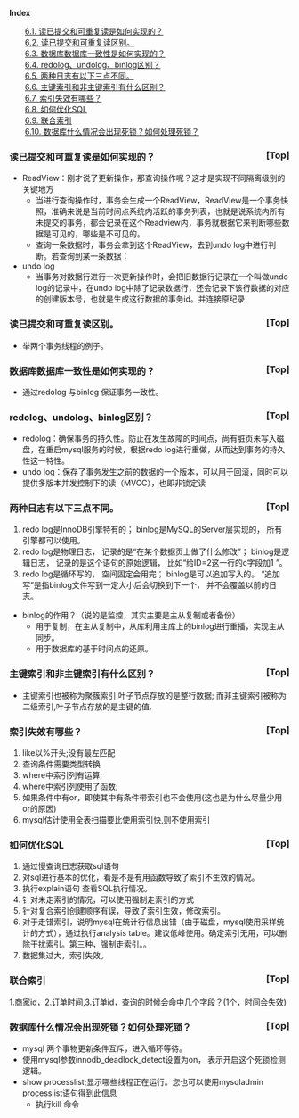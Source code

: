 <a name="index">**Index**</a>

&emsp;&emsp;<a href="#0">6.1.  读已提交和可重复读是如何实现的？</a>  
&emsp;&emsp;<a href="#1">6.2. 读已提交和可重复读区别。</a>  
&emsp;&emsp;<a href="#2">6.3.  数据库数据库一致性是如何实现的？</a>  
&emsp;&emsp;<a href="#3">6.4.  redolog、undolog、binlog区别？</a>  
&emsp;&emsp;<a href="#4">6.5.  两种日志有以下三点不同。</a>  
&emsp;&emsp;<a href="#5">6.6. 主键索引和非主键索引有什么区别？</a>  
&emsp;&emsp;<a href="#6">6.7. 索引失效有哪些？</a>  
&emsp;&emsp;<a href="#7">6.8. 如何优化SQL</a>  
&emsp;&emsp;<a href="#8">6.9. 联合索引 </a>  
&emsp;&emsp;<a href="#9">6.10. 数据库什么情况会出现死锁？如何处理死锁？</a>  
 ### <a name="0">读已提交和可重复读是如何实现的？</a><a style="float:right;text-decoration:none;" href="#index">[Top]</a>
- ReadView：刚才说了更新操作，那查询操作呢？这才是实现不同隔离级别的关键地方
  - 当进行查询操作时，事务会生成一个ReadView，ReadView是一个事务快照，准确来说是当前时间点系统内活跃的事务列表，也就是说系统内所有未提交的事务，都会记录在这个Readview内，事务就根据它来判断哪些数据是可见的，哪些是不可见的。
  - 查询一条数据时，事务会拿到这个ReadView，去到undo log中进行判断。若查询到某一条数据：
- undo log
  - 当事务对数据行进行一次更新操作时，会把旧数据行记录在一个叫做undo log的记录中，在undo log中除了记录数据行，还会记录下该行数据的对应的创建版本号，也就是生成这行数据的事务id。并连接原纪录
    

### <a name="1">读已提交和可重复读区别。</a><a style="float:right;text-decoration:none;" href="#index">[Top]</a>
 - 举两个事务线程的例子。

 ### <a name="2">数据库数据库一致性是如何实现的？</a><a style="float:right;text-decoration:none;" href="#index">[Top]</a>
  - 通过redolog 与binlog 保证事务一致性。
 ### <a name="3">redolog、undolog、binlog区别？</a><a style="float:right;text-decoration:none;" href="#index">[Top]</a>
 - redolog：确保事务的持久性。防止在发生故障的时间点，尚有脏页未写入磁盘，在重启mysql服务的时候，根据redo log进行重做，从而达到事务的持久性这一特性。
 - undo log：保存了事务发生之前的数据的一个版本，可以用于回滚，同时可以提供多版本并发控制下的读（MVCC），也即非锁定读
 ### <a name="4">两种日志有以下三点不同。</a><a style="float:right;text-decoration:none;" href="#index">[Top]</a>
   1. redo log是InnoDB引擎特有的； binlog是MySQL的Server层实现的， 所有引擎都可以使用。
   2. redo log是物理日志， 记录的是“在某个数据页上做了什么修改”； binlog是逻辑日志， 记录的是这个语句的原始逻辑， 比如“给ID=2这一行的c字段加1 ”。
   3. redo log是循环写的， 空间固定会用完； binlog是可以追加写入的。 “追加写”是指binlog文件写到一定大小后会切换到下一个， 并不会覆盖以前的日志。
  
- binlog的作用？（说的是监控，其实主要是主从复制或者备份）
  - 用于复制，在主从复制中，从库利用主库上的binlog进行重播，实现主从同步。 
  - 用于数据库的基于时间点的还原。
 
### <a name="5">主键索引和非主键索引有什么区别？</a><a style="float:right;text-decoration:none;" href="#index">[Top]</a>
- 主键索引也被称为聚簇索引,叶子节点存放的是整行数据; 而非主键索引被称为二级索引,叶子节点存放的是主键的值.

### <a name="6">索引失效有哪些？</a><a style="float:right;text-decoration:none;" href="#index">[Top]</a>
1. like以%开头;没有最左匹配
2. 查询条件需要类型转换
3. where中索引列有运算;
4. where中索引列使用了函数;
5. 如果条件中有or，即使其中有条件带索引也不会使用(这也是为什么尽量少用or的原因)
6. mysql估计使用全表扫描要比使用索引快,则不使用索引

### <a name="7">如何优化SQL</a><a style="float:right;text-decoration:none;" href="#index">[Top]</a>
1. 通过慢查询日志获取sql语句
2. 对sql进行基本的优化，看是不是有用函数导致了索引不生效的情况。
3. 执行explain语句 查看SQL执行情况。
4. 针对未走索引的情况，可以使用强制走索引的方式
5. 针对复合索引创建顺序有误，导致了索引生效，修改索引。
6. 对于走错索引，说明mysql在统计行信息出错（由于磁盘，mysql使用采样统计的方式），通过执行analysis table。建议低峰使用。确定索引无用，可以删除干扰索引。第三种，强制走索引。。
7. 数据集过大，索引失效。

### <a name="8">联合索引 </a><a style="float:right;text-decoration:none;" href="#index">[Top]</a>
1.商家id，2.订单时间,3.订单id，查询的时候会命中几个字段？(1个，时间会失效)
  
### <a name="9">数据库什么情况会出现死锁？如何处理死锁？</a><a style="float:right;text-decoration:none;" href="#index">[Top]</a>
- mysql 两个事物更新条件互斥，进入循环等待。
- 使用mysql参数innodb_deadlock_detect设置为on， 表示开启这个死锁检测逻辑。
- show processlist;显示哪些线程正在运行。您也可以使用mysqladmin processlist语句得到此信息
  - 执行kill 命令
  